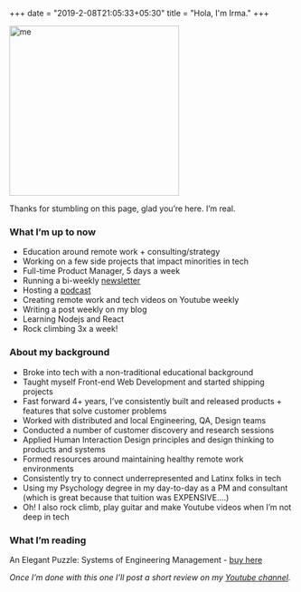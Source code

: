 +++
date = "2019-2-08T21:05:33+05:30"
title = "Hola, I'm Irma."
+++

<img src="/img/irma.jpeg" alt="me" width="300"/>


Thanks for stumbling on this page, glad you’re here. I’m real.

### What I’m up to now

- Education around remote work + consulting/strategy
- Working on a few side projects that impact minorities in tech
- Full-time Product Manager, 5 days a week
- Running a bi-weekly [newsletter](https://workfromhomeletters.substack.com)
- Hosting a [podcast](https://dontcrushitalone.com)
- Creating remote work and tech videos on Youtube weekly
- Writing a post weekly on my blog
- Learning Nodejs and React
- Rock climbing 3x a week!

### About my background

- Broke into tech with a non-traditional educational background
- Taught myself Front-end Web Development and started shipping projects
- Fast forward 4+ years, I’ve consistently built and released products + features that solve customer problems
- Worked with distributed and local Engineering, QA, Design teams
- Conducted a number of customer discovery and research sessions
- Applied Human Interaction Design principles and design thinking to products and systems
- Formed resources around maintaining healthy remote work environments
- Consistently try to connect underrepresented and Latinx folks in tech
- Using my Psychology degree in my day-to-day as a PM and consultant (which is great because that tuition was EXPENSIVE….)
- Oh! I also rock climb, play guitar and make Youtube videos when I’m not deep in tech

### What I’m reading

An Elegant Puzzle: Systems of Engineering Management - [buy here](https://amzn.to/2G1jyQx)

_Once I’m done with this one I’ll post a short review on my [Youtube channel](https://www.youtube.com/channel/UCh1t4RdWMZ2mfYTWfpFaZNg)._

<!-- Calendly badge widget begin -->
<link href="https://assets.calendly.com/assets/external/widget.css" rel="stylesheet">
<script src="https://assets.calendly.com/assets/external/widget.js" type="text/javascript"></script>
<script type="text/javascript">Calendly.initBadgeWidget({ url: 'https://calendly.com/_justirma/1on1-call', text: 'Let\'s chat', color: '#00a2ff', textColor: '#ffffff', branding: true });</script>
<!-- Calendly badge widget end -->